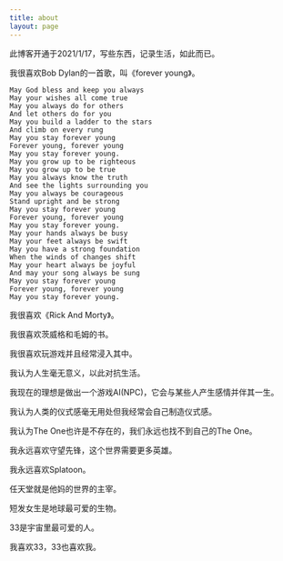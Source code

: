 ```yaml
---
title: about
layout: page
---
```


此博客开通于2021/1/17，写些东西，记录生活，如此而已。

我很喜欢Bob Dylan的一首歌，叫《forever young》。

	May God bless and keep you always
	May your wishes all come true
	May you always do for others
	And let others do for you
	May you build a ladder to the stars
	And climb on every rung
	May you stay forever young
	Forever young, forever young
	May you stay forever young.
	May you grow up to be righteous
	May you grow up to be true
	May you always know the truth
	And see the lights surrounding you
	May you always be courageous
	Stand upright and be strong
	May you stay forever young
	Forever young, forever young
	May you stay forever young.
	May your hands always be busy
	May your feet always be swift
	May you have a strong foundation
	When the winds of changes shift
	May your heart always be joyful
	And may your song always be sung
	May you stay forever young
	Forever young, forever young
	May you stay forever young.

我很喜欢《Rick And Morty》。

我很喜欢茨威格和毛姆的书。

我很喜欢玩游戏并且经常浸入其中。

我认为人生毫无意义，以此对抗生活。


我现在的理想是做出一个游戏AI(NPC)，它会与某些人产生感情并伴其一生。

我认为人类的仪式感毫无用处但我经常会自己制造仪式感。

我认为The One也许是不存在的，我们永远也找不到自己的The One。

我永远喜欢守望先锋，这个世界需要更多英雄。

我永远喜欢Splatoon。

任天堂就是他妈的世界的主宰。

短发女生是地球最可爱的生物。

33是宇宙里最可爱的人。

我喜欢33，33也喜欢我。



